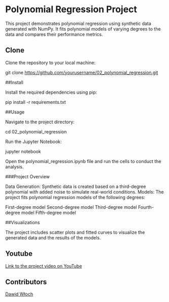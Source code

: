 # Polynomial Regression Project

This project demonstrates polynomial regression using synthetic data generated with NumPy. 
It fits polynomial models of varying degrees to the data and compares their performance metrics.

## Clone

Clone the repository to your local machine:

git clone https://github.com/yourusername/02_polynomial_regression.git

##Install

Install the required dependencies using pip:


pip install -r requirements.txt

##Usage

Navigate to the project directory:

cd 02_polynomial_regression

Run the Jupyter Notebook:

jupyter notebook

Open the polynomial_regression.ipynb file and run the cells to conduct the analysis.

###Project Overview

Data Generation: Synthetic data is created based on a third-degree polynomial with added noise to simulate real-world conditions.
Models: The project fits polynomial regression models of the following degrees:

First-degree model
Second-degree model
Third-degree model
Fourth-degree model
Fifth-degree model

##Visualizations

The project includes scatter plots and fitted curves to visualize the generated data and the results of the models.

## Youtube
[Link to the project video on YouTube](https://youtu.be/x1U6PSGOaLo)

## Contributors
[Dawid Włoch](https://github.com/davidofitaly)

